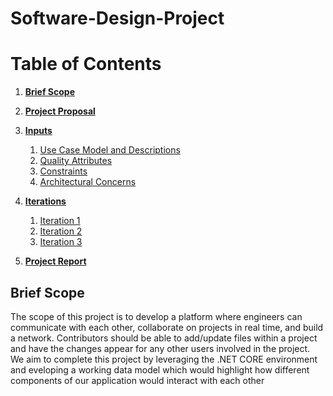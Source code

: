 # Software-Design-Project
# Table of Contents
1. [**Brief Scope**](#brief-scope)
2. [**Project Proposal**](/SOFE3650%20-%20Project%20Proposal.pdf)
3. [**Inputs**](/Inputs/)
    1. [Use Case Model and Descriptions](/UseCases.pdf)
    2. [Quality Attributes](/Quality%20Attributes.pdf)
    3. [Constraints](/Constraints.pdf)
    4. [Architectural Concerns](/Concerns.pdf)
4. [**Iterations**](/Iterations/)
    1. [Iteration 1](Iteration%201.md)
    2. [Iteration 2](/Iteration%202.md)
    3. [Iteration 3](/Iteration%203.md)

5. [**Project Report**]()

## Brief Scope
The scope of this project is to develop a platform where engineers can communicate with each other, collaborate on projects in real time, and build a network. Contributors should be able to add/update files within a project and have the changes appear for any other users involved in the project. We aim to complete this project by leveraging the .NET CORE environment and eveloping a working data model which would highlight how different components of our application would interact with each other
